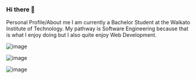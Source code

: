 ### Hi there 👋



Personal Profile/About me
I am currently a Bachelor Student at the Waikato Institute of Technology.
My pathway is Software Engineering because that is what I enjoy doing but I also quite enjoy Web Development.

![image](https://user-images.githubusercontent.com/79611133/122312143-b9c1d080-cf67-11eb-89a9-91ef6cf77d30.png)

![image](https://user-images.githubusercontent.com/79611133/122312153-bfb7b180-cf67-11eb-9253-e560a794b67f.png)


![image](https://user-images.githubusercontent.com/79611133/122312163-c6462900-cf67-11eb-82b4-cc6c7ca7ec2b.png)


